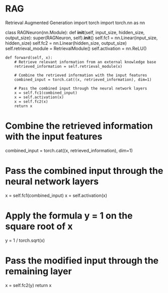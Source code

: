 # RAG
Retrieval Augmented Generation 
import torch
import torch.nn as nn

class RAGNeuron(nn.Module):
    def __init__(self, input_size, hidden_size, output_size):
        super(RAGNeuron, self).__init__()
        self.fc1 = nn.Linear(input_size, hidden_size)
        self.fc2 = nn.Linear(hidden_size, output_size)
        self.retrieval_module = RetrievalModule()
        self.activation = nn.ReLU()

    def forward(self, x):
        # Retrieve relevant information from an external knowledge base
        retrieved_information = self.retrieval_module(x)

        # Combine the retrieved information with the input features
        combined_input = torch.cat((x, retrieved_information), dim=1)

        # Pass the combined input through the neural network layers
        x = self.fc1(combined_input)
        x = self.activation(x)
        x = self.fc2(x)
        return x

# Combine the retrieved information with the input features
combined_input = torch.cat((x, retrieved_information), dim=1)

# Pass the combined input through the neural network layers
x = self.fc1(combined_input)
x = self.activation(x)

# Apply the formula y = 1 on the square root of x
y = 1 / torch.sqrt(x)

# Pass the modified input through the remaining layer
x = self.fc2(y)
return x
